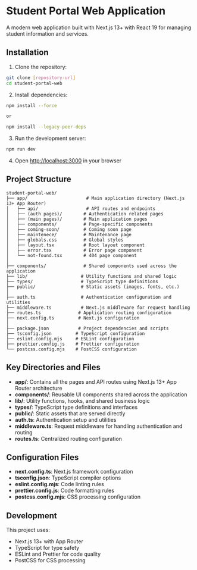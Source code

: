 # Student Portal Web Application

A modern web application built with Next.js 13+ with React 19 for managing student information and services.

## Installation

1. Clone the repository:

```bash
git clone [repository-url]
cd student-portal-web
```

2. Install dependencies:

```bash
npm install --force

or

npm install --legacy-peer-deps
```

3. Run the development server:

```bash
npm run dev
```

4. Open [http://localhost:3000](http://localhost:3000) in your browser

## Project Structure

```
student-portal-web/
├── app/                      # Main application directory (Next.js 13+ App Router)
│   ├── api/                  # API routes and endpoints
│   ├── (auth pages)/        # Authentication related pages
│   ├── (main pages)/        # Main application pages
│   ├── components/          # Page-specific components
│   ├── coming-soon/         # Coming soon page
│   ├── maintenece/          # Maintenance page
│   ├── globals.css          # Global styles
│   ├── layout.tsx           # Root layout component
│   ├── error.tsx            # Error page component
│   └── not-found.tsx        # 404 page component
│
├── components/              # Shared components used across the application
├── lib/                    # Utility functions and shared logic
├── types/                  # TypeScript type definitions
├── public/                 # Static assets (images, fonts, etc.)
│
├── auth.ts                 # Authentication configuration and utilities
├── middleware.ts           # Next.js middleware for request handling
├── routes.ts              # Application routing configuration
├── next.config.ts         # Next.js configuration
│
├── package.json           # Project dependencies and scripts
├── tsconfig.json         # TypeScript configuration
├── eslint.config.mjs     # ESLint configuration
├── prettier.config.js    # Prettier configuration
└── postcss.config.mjs    # PostCSS configuration
```

## Key Directories and Files

- **app/**: Contains all the pages and API routes using Next.js 13+ App Router architecture
- **components/**: Reusable UI components shared across the application
- **lib/**: Utility functions, hooks, and shared business logic
- **types/**: TypeScript type definitions and interfaces
- **public/**: Static assets that are served directly
- **auth.ts**: Authentication setup and utilities
- **middleware.ts**: Request middleware for handling authentication and routing
- **routes.ts**: Centralized routing configuration

## Configuration Files

- **next.config.ts**: Next.js framework configuration
- **tsconfig.json**: TypeScript compiler options
- **eslint.config.mjs**: Code linting rules
- **prettier.config.js**: Code formatting rules
- **postcss.config.mjs**: CSS processing configuration

## Development

This project uses:

- Next.js 13+ with App Router
- TypeScript for type safety
- ESLint and Prettier for code quality
- PostCSS for CSS processing
